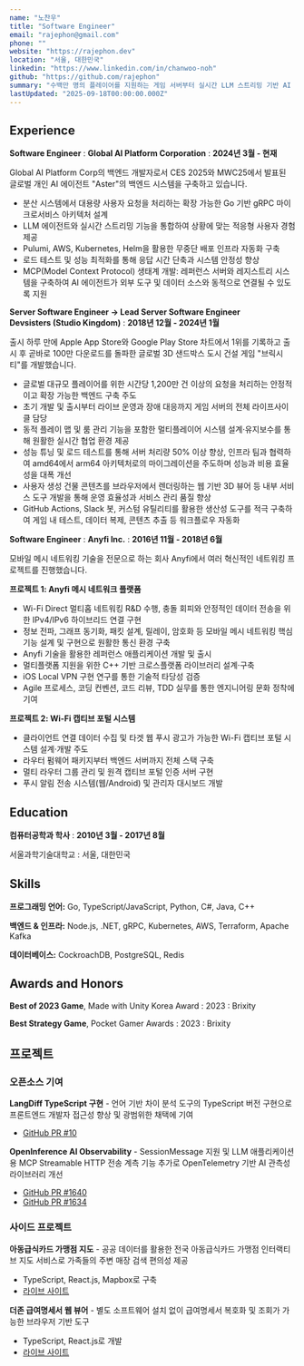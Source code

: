 ```yaml
---
name: "노찬우"
title: "Software Engineer"
email: "rajephon@gmail.com"
phone: ""
website: "https://rajephon.dev"
location: "서울, 대한민국"
linkedin: "https://www.linkedin.com/in/chanwoo-noh"
github: "https://github.com/rajephon"
summary: "수백만 명의 플레이어를 지원하는 게임 서버부터 실시간 LLM 스트리밍 기반 AI 플랫폼까지, 확장 가능한 분산 시스템을 설계하고 구축해온 8년차 백엔드 엔지니어입니다."
lastUpdated: "2025-09-18T00:00:00.000Z"
---
```


## Experience

**Software Engineer**
  : **Global AI Platform Corporation**
  : **2024년 3월 - 현재**

Global AI Platform Corp의 백엔드 개발자로서 CES 2025와 MWC25에서 발표된 글로벌 개인 AI 에이전트 "Aster"의 백엔드 시스템을 구축하고 있습니다.

- 분산 시스템에서 대용량 사용자 요청을 처리하는 확장 가능한 Go 기반 gRPC 마이크로서비스 아키텍처 설계
- LLM 에이전트와 실시간 스트리밍 기능을 통합하여 상황에 맞는 적응형 사용자 경험 제공
- Pulumi, AWS, Kubernetes, Helm을 활용한 무중단 배포 인프라 자동화 구축
- 로드 테스트 및 성능 최적화를 통해 응답 시간 단축과 시스템 안정성 향상
- MCP(Model Context Protocol) 생태계 개발: 레퍼런스 서버와 레지스트리 시스템을 구축하여 AI 에이전트가 외부 도구 및 데이터 소스와 동적으로 연결될 수 있도록 지원

**Server Software Engineer → Lead Server Software Engineer**  
**Devsisters (Studio Kingdom)** : **2018년 12월 - 2024년 1월**

출시 하루 만에 Apple App Store와 Google Play Store 차트에서 1위를 기록하고 출시 후 곧바로 100만 다운로드를 돌파한 글로벌 3D 샌드박스 도시 건설 게임 "브릭시티"를 개발했습니다.

- 글로벌 대규모 플레이어를 위한 시간당 1,200만 건 이상의 요청을 처리하는 안정적이고 확장 가능한 백엔드 구축 주도
- 초기 개발 및 출시부터 라이브 운영과 장애 대응까지 게임 서버의 전체 라이프사이클 담당
- 동적 플레이 맵 및 룸 관리 기능을 포함한 멀티플레이어 시스템 설계·유지보수를 통해 원활한 실시간 협업 환경 제공
- 성능 튜닝 및 로드 테스트를 통해 서버 처리량 50% 이상 향상, 인프라 팀과 협력하여 amd64에서 arm64 아키텍처로의 마이그레이션을 주도하며 성능과 비용 효율성을 대폭 개선
- 사용자 생성 건물 콘텐츠를 브라우저에서 렌더링하는 웹 기반 3D 뷰어 등 내부 서비스 도구 개발을 통해 운영 효율성과 서비스 관리 품질 향상
- GitHub Actions, Slack 봇, 커스텀 유틸리티를 활용한 생산성 도구를 적극 구축하여 게임 내 테스트, 데이터 복제, 콘텐츠 추출 등 워크플로우 자동화

**Software Engineer**
  : **Anyfi Inc.**
  : **2016년 11월 - 2018년 6월**

모바일 메시 네트워킹 기술을 전문으로 하는 회사 Anyfi에서 여러 혁신적인 네트워킹 프로젝트를 진행했습니다.

**프로젝트 1: Anyfi 메시 네트워크 플랫폼**
- Wi-Fi Direct 멀티홉 네트워킹 R&D 수행, 충돌 회피와 안정적인 데이터 전송을 위한 IPv4/IPv6 하이브리드 연결 구현
- 정보 전파, 그래프 동기화, 패킷 설계, 릴레이, 암호화 등 모바일 메시 네트워킹 핵심 기능 설계 및 구현으로 원활한 통신 환경 구축
- Anyfi 기술을 활용한 레퍼런스 애플리케이션 개발 및 출시
- 멀티플랫폼 지원을 위한 C++ 기반 크로스플랫폼 라이브러리 설계·구축
- iOS Local VPN 구현 연구를 통한 기술적 타당성 검증
- Agile 프로세스, 코딩 컨벤션, 코드 리뷰, TDD 실무를 통한 엔지니어링 문화 정착에 기여

**프로젝트 2: Wi-Fi 캡티브 포털 시스템**
- 클라이언트 연결 데이터 수집 및 타겟 웹 푸시 광고가 가능한 Wi-Fi 캡티브 포털 시스템 설계·개발 주도
- 라우터 펌웨어 패키지부터 백엔드 서버까지 전체 스택 구축
- 멀티 라우터 그룹 관리 및 원격 캡티브 포털 인증 서버 구현
- 푸시 알림 전송 시스템(웹/Android) 및 관리자 대시보드 개발

## Education

**컴퓨터공학과 학사**
  : **2010년 3월 - 2017년 8월**

서울과학기술대학교
  : 서울, 대한민국

## Skills

**프로그래밍 언어:** Go, TypeScript/JavaScript, Python, C#, Java, C++

**백엔드 & 인프라:** Node.js, .NET, gRPC, Kubernetes, AWS, Terraform, Apache Kafka

**데이터베이스:** CockroachDB, PostgreSQL, Redis

## Awards and Honors

**Best of 2023 Game**, Made with Unity Korea Award
  : 2023
  : Brixity

**Best Strategy Game**, Pocket Gamer Awards
  : 2023
  : Brixity

## 프로젝트

### 오픈소스 기여

**LangDiff TypeScript 구현** - 언어 기반 차이 분석 도구의 TypeScript 버전 구현으로 프론트엔드 개발자 접근성 향상 및 광범위한 채택에 기여
- [GitHub PR #10](https://github.com/globalaiplatform/langdiff/pull/10)

**OpenInference AI Observability** - SessionMessage 지원 및 LLM 애플리케이션용 MCP Streamable HTTP 전송 계측 기능 추가로 OpenTelemetry 기반 AI 관측성 라이브러리 개선
- [GitHub PR #1640](https://github.com/Arize-ai/openinference/pull/1640)
- [GitHub PR #1634](https://github.com/Arize-ai/openinference/pull/1634)

### 사이드 프로젝트

**아동급식카드 가맹점 지도** - 공공 데이터를 활용한 전국 아동급식카드 가맹점 인터랙티브 지도 서비스로 가족들의 주변 매장 검색 편의성 제공
- TypeScript, React.js, Mapbox로 구축
- [라이브 사이트](https://dream-tree.rajephon.dev/)

**더존 급여명세서 웹 뷰어** - 별도 소프트웨어 설치 없이 급여명세서 복호화 및 조회가 가능한 브라우저 기반 도구
- TypeScript, React.js로 개발
- [라이브 사이트](https://pay.rajephon.dev/)